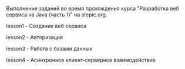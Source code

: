 Выполнение заданий во время прохождения курса "Разработка веб сервиса на Java (часть 1)" на stepic.org.

lesson1 - Создание веб сервиса

lesson2 - Авторизация

lesson3 - Работа с базами данных

lesson4 - Асинхронное клиент-серверное взаимодействие